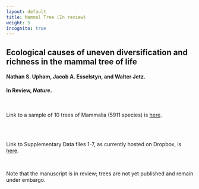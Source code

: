 ```yaml
---
layout: default
title: Mammal Tree (In review)
weight: 5
incognito: true
---
```


## Ecological causes of uneven diversification and richness in the mammal tree of life
#### Nathan S. Upham, Jacob A. Esselstyn, and Walter Jetz.
#### In Review, _Nature_.

<br />

Link to a sample of 10 trees of Mammalia (5911 species) is [here](https://data.vertlife.org/mammaltree/MamPhy_fullPosterior_BDvr_pcsFIXED_NDexp_sample10.trees.zip). 

<br />

<br />

Link to Supplementary Data files 1-7, as currently hosted on Dropbox, is [here](https://www.dropbox.com/sh/xgdg5a1xlcduk7h/AAB2s6PCtX3R48k_zkth7QoGa?dl=0). 

<br />


Note that the manuscript is in review; trees are not yet published and remain under embargo.